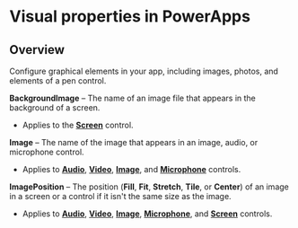 <properties
    pageTitle="Visual properties | Microsoft PowerApps"
    description="Reference information about properties such as Image, ImagePosition, and BackgroundImage"
    services=""
    suite="powerapps"
    documentationCenter="na"
    authors="aftowen"
    manager="erikre"
    editor=""
    tags=""/>

<tags
   ms.service="powerapps"
   ms.devlang="na"
   ms.topic="article"
   ms.tgt_pltfrm="na"
   ms.workload="na"
   ms.date="03/17/2016"
   ms.author="anneta"/>

# Visual properties in PowerApps #

## Overview ##
Configure graphical elements in your app, including images, photos, and elements of a pen control.

**BackgroundImage** – The name of an image file that appears in the background of a screen.

- Applies to the [**Screen**](controls\control-screen.md) control.

**Image** – The name of the image that appears in an image, audio, or microphone control.

- Applies to [**Audio**](controls\control-audio-video.md), [**Video**](controls\control-audio-video.md), [**Image**](controls\control-image.md), and [**Microphone**](controls\control-microphone.md) controls.

**ImagePosition** – The position (**Fill**, **Fit**, **Stretch**, **Tile**, or **Center**) of an image in a screen or a control if it isn't the same size as the image.

- Applies to [**Audio**](controls\control-audio-video.md), [**Video**](controls\control-audio-video.md), [**Image**](controls\control-image.md), [**Microphone**](controls\control-microphone.md), and [**Screen**](controls\control-screen.md) controls.

